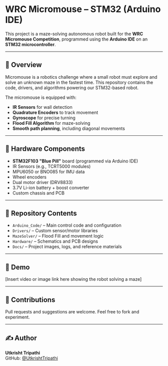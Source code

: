 # WRC Micromouse – STM32 (Arduino IDE)

This project is a maze-solving autonomous robot built for the **WRC Micromouse Competition**, programmed using the **Arduino IDE** on an **STM32 microcontroller**.

---

## 🧠 Overview

Micromouse is a robotics challenge where a small robot must explore and solve an unknown maze in the fastest time. This repository contains the code, drivers, and algorithms powering our STM32-based robot.

The micromouse is equipped with:
- **IR Sensors** for wall detection  
- **Quadrature Encoders** to track movement  
- **Gyroscope** for precise turning  
- **Flood Fill Algorithm** for maze-solving  
- **Smooth path planning**, including diagonal movements

---

## 🔌 Hardware Components

- **STM32F103 "Blue Pill"** board (programmed via Arduino IDE)
- IR Sensors (e.g., TCRT5000 modules)
- MPU6050 or BNO085 for IMU data
- Wheel encoders
- Dual motor driver (DRV8833)
- 3.7V Li-ion battery + boost converter
- Custom chassis and PCB

---

## 📁 Repository Contents

- `Arduino_Code/` – Main control code and configuration
- `Drivers/` – Custom sensor/motor libraries
- `MazeSolver/` – Flood Fill and movement logic
- `Hardware/` – Schematics and PCB designs
- `Docs/` – Project images, logs, and reference materials

---

## 🎥 Demo

[Insert video or image link here showing the robot solving a maze]

---

## 🙌 Contributions

Pull requests and suggestions are welcome. Feel free to fork and experiment.

---

## ✍️ Author

**Utkrisht Tripathi**  
GitHub: [@UtkrishtTripathi](https://github.com/UtkrishtTripathi)

